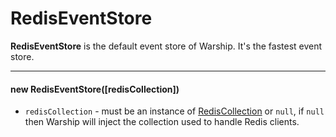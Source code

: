 # RedisEventStore

**RedisEventStore** is the default event store of Warship. It's the fastest event store.

---------------------------------

#### new RedisEventStore([redisCollection])

- `redisCollection` - must be an instance of [RedisCollection](api-documentation/redis-collection.md) or `null`, if `null` then Warship will inject the collection used to handle Redis clients.